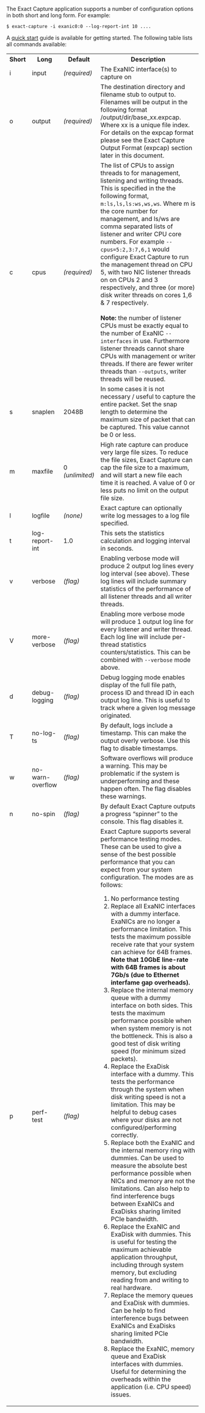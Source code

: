 
The Exact Capture application supports a number of configuration options in both short and long form.
For example:
```
$ exact-capture -i exanic0:0 --log-report-int 10 ....
```

A [quick start](quick.md) guide is available for getting started.
The following table lists all commands available:

<table>
  <tr>
    <th>Short</th>
    <th>Long</th>
    <th>Default</th>
    <th>Description</th>
  </tr>
  <tr>
    <td>i</td>
    <td>input</td>
    <td><em>(required)</em></td>
    <td>
        The ExaNIC interface(s) to capture on
    </td>
  </tr>
  <tr>
    <td>o</td>
    <td>output</td>
    <td><em>(required)</em></td>
    <td>
      The destination directory and filename stub to output to.
      Filenames will be output in the following format /output/dir/base_xx.expcap.
      Where xx is a unique file index.
      For details on the expcap format please see the Exact Capture Output Format (expcap) section later in this document.
    </td>
  </tr>
  <tr>
    <td>c</td>
    <td><a name="cpus">cpus</a></td>
    <td><em>(required)</em></td>
    <td>
      The list of CPUs to assign threads to for management, listening and writing threads.
      This is specified in the the following format, <code>m:ls,ls,ls:ws,ws,ws</code>.
      Where m is the core number for management, and ls/ws are comma separated lists of listener and writer CPU core numbers.
      For example <code>--cpus=5:2,3:7,6,1</code> would configure Exact Capture to run the management thread on CPU 5, with two NIC listener threads on on CPUs 2 and 3 respectively, and three (or more) disk writer threads on cores 1,6 &amp; 7 respectively.
      </br></br>
      <strong>Note:</strong> the number of listener CPUs must be exactly equal to the number of ExaNIC <code>--interfaces</code> in use.
      Furthermore listener threads cannot share CPUs with management or writer threads.
      If there are fewer writer threads than <code>--outputs</code>, writer threads will be reused.
    </td>
  <tr>
    <td>s</td>
    <td>snaplen</td>
    <td>2048B</td>
    <td>      
      In some cases it is not necessary / useful to capture the entire packet.
      Set the snap length to determine the maximum size of packet that can be captured.
      This value cannot be 0 or less.
    </td>      
  </tr>
  <tr>
    <td>m</td>
    <td>maxfile</td>
    <td>0 <em>(unlimited)</em></td>
    <td>          
      High rate capture can produce very large file sizes.
      To reduce the file sizes, Exact Capture can cap the file size to a maximum, and will start a new file each time it is reached.
      A value of 0 or less puts no limit on the output file size.  
    </td>      
  </tr>
  <tr>
    <td>l</td>
    <td>logfile</td>
    <td><em>(none)</em></td>
    <td>              
        Exact capture can optionally write log messages to a log file specified.
    </td>      
  </tr>
  <tr>
    <td>t</td>
    <td>log-report-int</td>
    <td>1.0</td>
    <td>              
        This sets the statistics calculation and logging interval in seconds.
    </td>      
  </tr>
  <tr>
    <td>v</td>
    <td>verbose</td>
    <td><em>(flag)</em></td>
    <td>                  
      Enabling verbose mode will produce 2 output log lines every log interval (see above).
      These log lines will include summary statistics of the performance of all listener threads and all writer threads.
    </td>      
  </tr>
  <tr>
    <td>V</td>
    <td>more-verbose</td>
    <td><em>(flag)</em></td>
    <td>                      
      Enabling more verbose mode will produce 1 output log line for every listener and writer thread.
      Each log line will include per-thread statistics counters/statistics.
      This can be combined with <code>--verbose</code> mode above.
    </td>      
  </tr>
  <tr>
    <td>d</td>
    <td>debug-logging</td>
    <td><em>(flag)</em></td>
    <td>                      
      Debug logging mode enables display of the full file path, process ID and thread ID in each output log line.
      This is useful to track where a given log message originated.
    </td>      
  </tr>
  <tr>
    <td>T</td>
    <td>no-log-ts</td>
    <td><em>(flag)</em></td>
    <td>                          
      By default, logs include a timestamp.
      This can make the output overly verbose.
      Use this flag to disable timestamps.
    </td>      
  </tr>
  <tr>
    <td>w</td>
    <td>no-warn-overflow</td>
    <td><em>(flag)</em></td>
    <td>                          
      Software overflows will produce a warning.
      This may be problematic if the system is underperforming and these happen often.
      The flag disables these warnings.
    </td>      
  </tr>
  <tr>
    <td>n</td>
    <td>no-spin</td>
    <td><em>(flag)</em></td>
    <td>                          
      By default Exact Capture outputs a progress “spinner” to the console.
      This flag disables it.
    </td>      
  </tr>
  <tr>
    <td>p</td>
    <td>perf-test</td>
    <td><em>(flag)</em></td>
    <td>                          
      Exact Capture supports several performance testing modes.
      These can be used to give a sense of the best possible performance that you can expect from your system configuration.
      The modes are as follows:
      <ol>
        <li> No performance testing </li>
        <li>
          Replace all ExaNIC interfaces with a dummy interface.
          ExaNICs are no longer a performance limitation.
          This tests the maximum possible receive rate that your system can achieve for 64B frames.
          <strong>Note that 10GbE line-rate with 64B frames is about 7Gb/s (due to Ethernet interfame gap overheads).</strong>          
        </li>
        <li>
          Replace the internal memory queue with a dummy interface on both sides.
          This tests the maximum performance possible when when system memory is not the bottleneck.
          This is also a good test of disk writing speed (for minimum sized packets).
        </li>
        <li>
          Replace the ExaDisk interface with a dummy.
          This tests the performance through the system when disk writing speed is not a limitation.
          This may be helpful to debug cases where your disks are not configured/performing correctly.
        </li>
        <li>
          Replace both the ExaNIC and the internal memory ring with dummies.
          Can be used to measure the absolute best performance possible when NICs and memory are not the limitations.
          Can also help to find interference bugs between ExaNICs and ExaDisks sharing limited PCIe bandwidth.
        </li>
        <li>
          Replace the ExaNIC and ExaDisk with dummies.
          This is useful for testing the maximum achievable application throughput, including through system memory, but excluding reading from and writing to real hardware.
        </li>
        <li>
          Replace the memory queues and ExaDisk with dummies.
          Can be help to find interference bugs between ExaNICs and ExaDisks sharing limited PCIe bandwidth.
        </li>
        <li>
          Replace the ExaNIC, memory queue and ExaDisk interfaces with dummies.
          Useful for determining the overheads within the application (i.e. CPU speed) issues.
        </li>
    </td>
  </tr>

</table>
